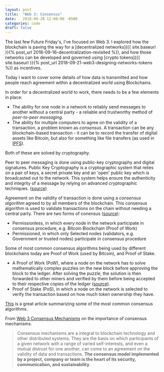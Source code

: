 ```yaml
---
layout: post
title:  "Web 3: Consensus"
date:   2018-09-28 12:00:00 -0500
categories: code
draft: false
---
```


The last few Future Friday's, I've focused on Web 3. I explored how the blockchain is paving the way for a [decentralized networks]({{ site.baseurl }}{% post_url 2018-09-16-decentralization-revisited %}), and how those networks can be developed and governed using [crypto tokens]({{ site.baseurl }}{% post_url 2018-09-21-web3-designing-networks-tokens %}) as incentives.

Today I want to cover some details of how data is transmitted and how people reach agreement within a decentralized world using Blockchains. 

In order for a decentralized world to work, there needs to be a few elements in place:

* The ability for one node in a network to reliably send messages to another without a central party - a reliable and trustworthy method of _peer-to-peer messaging_.
* The ability for multiple computers to agree on the validity of a transaction, a problem known as _consensus_. A transaction can be any blockchain-based transaction - it can be to record the transfer of digital assets like Bitcoin, but also for something like file transfers (as used in [IPFS](https://medium.com/@mycoralhealth/learn-to-securely-share-files-on-the-blockchain-with-ipfs-219ee47df54c)).

Both of these are solved by cryptography.

Peer to peer messaging is done using public-key cryptography and digital signatures. Public Key Cryptography is a cryptographic system that relies on a pair of keys, a  secret private key and an 'open' public key which is broadcasted out to the network. This system helps ensure the authenticity and integrity of a message by relying on advanced cryptographic techniques. ([source](https://www.blockchain-council.org/blockchain/how-does-blockchain-use-public-key-cryptography/))

Agreement on the validity of transaction is done using a _consensus algorithm_ agreed to by all members of the blockchain. This consensus algorithm is used to validate transactions on the chain without needing a central party. There are two forms of conensus ([source](https://mastanbtc.github.io/blockchainnotes/blockchaintypes/#what-is-consensus)):

* Permissionless, in which every node in the network participate in consensus procedure, e.g. Bitcoin Blockchain (Proof of Work)
* Permissioned, in which only Selected nodes (validators, e.g. Government or trusted nodes) participate in consensus procedure

Some of most common consensus algorithms being used by different blockchains today are Proof of Work (used by Bitcoin), and Proof of Stake.

* A Proof of Work (PoW), where a node on the network has to solve mathematically complex puzzles on the new block before approving the block to the ledger. After solving the puzzle, the solution is then forwarded to other miners and verified by them before being accepted to their respective copies of the ledger ([source](https://medium.com/@BangBitTech/what-is-consensus-algorithm-in-blockchain-different-types-of-consensus-models-12cce443fc77)). 
* Proof of Stake (PoS), in which a node on the network is selected to verify the transaction based on how much token ownership they have.

[This](https://medium.com/@BangBitTech/what-is-consensus-algorithm-in-blockchain-different-types-of-consensus-models-12cce443fc77) is a great article summarizing some of the most common consensus algorithms.

From [Web 3 Consensus Mechanisms](https://medium.com/imbrexblog/web-3-consensus-mechanisms-2dcfb7bfaadb) on the importance of consensus mechanisms.

> Consensus mechanisms are a integral to blockchain technology and other distributed systems. They are the basis on which participants of a given network with a range of varied self-interests, and even a mutual distrust for one another, can come to an agreement on the validity of data and transactions. **The consensus model implemented by a project, company or team is the heart of its security, communication, and sustainability**.